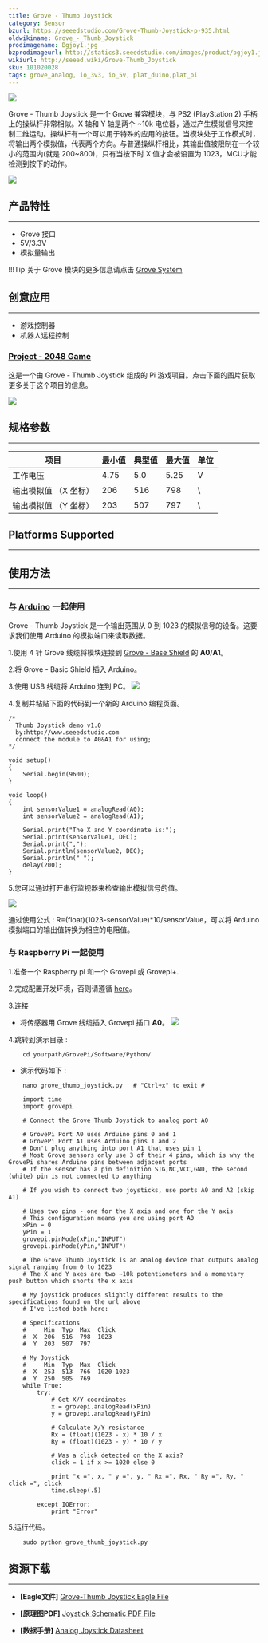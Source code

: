 ```yaml
---
title: Grove - Thumb Joystick
category: Sensor
bzurl: https://seeedstudio.com/Grove-Thumb-Joystick-p-935.html
oldwikiname: Grove_-_Thumb_Joystick
prodimagename: Bgjoy1.jpg
bzprodimageurl: http://statics3.seeedstudio.com/images/product/bgjoy1.jpg
wikiurl: http://seeed.wiki/Grove-Thumb_Joystick
sku: 101020028
tags: grove_analog, io_3v3, io_5v, plat_duino,plat_pi
---
```


![](https://raw.githubusercontent.com/SeeedDocument/Grove-Thumb_Joystick/master/img/Bgjoy1.jpg)

Grove - Thumb Joystick 是一个 Grove 兼容模块，与 PS2 (PlayStation 2) 手柄上的操纵杆非常相似。X 轴和 Y 轴是两个 ~10k 电位器，通过产生模拟信号来控制二维运动。操纵杆有一个可以用于特殊的应用的按钮。当模块处于工作模式时，将输出两个模拟值，代表两个方向。与普通操纵杆相比，其输出值被限制在一个较小的范围内(就是 200~800)，只有当按下时 X 值才会被设置为 1023，MCU才能检测到按下的动作。

[![](https://github.com/SeeedDocument/wiki_chinese/raw/master/docs/images/click_to_buy.PNG)](https://item.taobao.com/item.htm?spm=a230r.1.14.15.dc56acfYbp9xg&id=45706638616&ns=1&abbucket=1#detail)

## 产品特性
--------

-   Grove 接口
-   5V/3.3V
-   模拟量输出

!!!Tip
    关于 Grove 模块的更多信息请点击 [Grove System](http://seeed.wiki/Grove_System/)


## 创意应用
-----------------

-   游戏控制器
-   机器人远程控制

### [Project - 2048 Game](http://www.instructables.com/id/DIY-a-Raspberry-Game-2048/)

这是一个由 Grove - Thumb Joystick 组成的 Pi 游戏项目。点击下面的图片获取更多关于这个项目的信息。


[![](https://github.com/SeeedDocument/Grove-Thumb_Joystick/raw/master/img/pi_game_new.jpg)](http://www.instructables.com/id/DIY-a-Raspberry-Game-2048/)


## 规格参数
--------------

| 项目                                | 最小值  | 典型值 | 最大值  | 单位 |
|-------------------------------------|------|---------|------|------|
| 工作电压                     | 4.75 | 5.0     | 5.25 | V    |
| 输出模拟值 （X 坐标） | 206  | 516     | 798  | \    |
| 输出模拟值 （Y 坐标） | 203  | 507     | 797  | \    |

## Platforms Supported
-------------------

## 使用方法
-----

### 与 [Arduino](/Arduino "Arduino") 一起使用

Grove - Thumb Joystick 是一个输出范围从 0 到 1023 的模拟信号的设备。这要求我们使用 Arduino 的模拟端口来读取数据。

1.使用 4 针 Grove 线缆将模块连接到 [Grove - Base Shield](http://www.seeedstudio.com/grove-base-shield-p-754.html) 的 **A0**/**A1**。

2.将 Grove - Basic Shield 插入 Arduino。

3.使用 USB 线缆将 Arduino 连到 PC。
![](https://raw.githubusercontent.com/SeeedDocument/Grove-Thumb_Joystick/master/img/Grove-Thumb_Joystick.jpg)

4.复制并粘贴下面的代码到一个新的 Arduino 编程页面。

```
/*
  Thumb Joystick demo v1.0
  by:http://www.seeedstudio.com
  connect the module to A0&A1 for using;
*/

void setup()
{
    Serial.begin(9600);
}

void loop()
{
    int sensorValue1 = analogRead(A0);
    int sensorValue2 = analogRead(A1);

    Serial.print("The X and Y coordinate is:");
    Serial.print(sensorValue1, DEC);
    Serial.print(",");
    Serial.println(sensorValue2, DEC);
    Serial.println(" ");
    delay(200);
}
```

5.您可以通过打开串行监视器来检查输出模拟信号的值。

![](https://raw.githubusercontent.com/SeeedDocument/Grove-Thumb_Joystick/master/img/Grove-Thumd_Joystick_Result.jpg)

通过使用公式 : R=(float)(1023-sensorValue)\*10/sensorValue，可以将 Arduino 模拟端口的输出值转换为相应的电阻值。

### 与 Raspberry Pi 一起使用

1.准备一个 Raspberry pi 和一个 Grovepi 或 Grovepi+.

2.完成配置开发环境，否则请遵循 [here](/GrovePiPlus)。

3.连接

-   将传感器用 Grove 线缆插入  Grovepi 插口 **A0**。
![](https://github.com/SeeedDocument/Grove-Thumb_Joystick/raw/master/img/Pi_Joystick%20connection.jpg)

4.跳转到演示目录 :
```
    cd yourpath/GrovePi/Software/Python/
```
-   演示代码如下 :
```
    nano grove_thumb_joystick.py   # "Ctrl+x" to exit #
```
```
    import time
    import grovepi

    # Connect the Grove Thumb Joystick to analog port A0

    # GrovePi Port A0 uses Arduino pins 0 and 1
    # GrovePi Port A1 uses Arduino pins 1 and 2
    # Don't plug anything into port A1 that uses pin 1
    # Most Grove sensors only use 3 of their 4 pins, which is why the GrovePi shares Arduino pins between adjacent ports
    # If the sensor has a pin definition SIG,NC,VCC,GND, the second (white) pin is not connected to anything

    # If you wish to connect two joysticks, use ports A0 and A2 (skip A1)

    # Uses two pins - one for the X axis and one for the Y axis
    # This configuration means you are using port A0
    xPin = 0
    yPin = 1
    grovepi.pinMode(xPin,"INPUT")
    grovepi.pinMode(yPin,"INPUT")

    # The Grove Thumb Joystick is an analog device that outputs analog signal ranging from 0 to 1023
    # The X and Y axes are two ~10k potentiometers and a momentary push button which shorts the x axis

    # My joystick produces slightly different results to the specifications found on the url above
    # I've listed both here:

    # Specifications
    #     Min  Typ  Max  Click
    #  X  206  516  798  1023
    #  Y  203  507  797

    # My Joystick
    #     Min  Typ  Max  Click
    #  X  253  513  766  1020-1023
    #  Y  250  505  769
    while True:
        try:
            # Get X/Y coordinates
            x = grovepi.analogRead(xPin)
            y = grovepi.analogRead(yPin)

            # Calculate X/Y resistance
            Rx = (float)(1023 - x) * 10 / x
            Ry = (float)(1023 - y) * 10 / y

            # Was a click detected on the X axis?
            click = 1 if x >= 1020 else 0

            print "x =", x, " y =", y, " Rx =", Rx, " Ry =", Ry, " click =", click
            time.sleep(.5)

        except IOError:
            print "Error"
```

5.运行代码。
```
    sudo python grove_thumb_joystick.py
```

## 资源下载
---------

- **[Eagle文件]** [Grove-Thumb Joystick Eagle File](https://raw.githubusercontent.com/SeeedDocument/Grove-Thumb_Joystick/master/res/Eagle_Design_Files.zip)

- **[原理图PDF]** [Joystick Schematic PDF File](https://github.com/SeeedDocument/Grove-Thumb_Joystick/raw/master/res/Joystick.pdf)

- **[数据手册]** [Analog Joystick Datasheet](https://raw.githubusercontent.com/SeeedDocument/Grove-Thumb_Joystick/master/res/Analog_Joystick_Datasheet.jpg)


<!-- This Markdown file was created from http://www.seeedstudio.com/wiki/Grove_-_Thumb_Joystick -->
